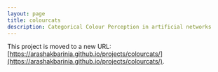 ```yaml
---
layout: page
title: colourcats
description: Categorical Colour Perception in artificial networks
---
```


This project is moved to a new URL: [https://arashakbarinia.github.io/projects/colourcats/](https://arashakbarinia.github.io/projects/colourcats/).